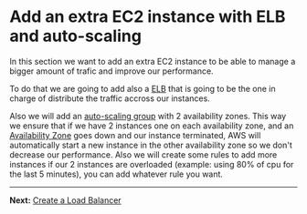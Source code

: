 # Add an extra EC2 instance with ELB and auto-scaling

In this section we want to add an extra EC2 instance to be able to manage a bigger amount of trafic and improve our performance.

To do that we are going to add also a [ELB](https://aws.amazon.com/elasticloadbalancing/) that is going to be the one in charge of distribute the traffic accross our instances.

Also we will add an [auto-scaling group](https://aws.amazon.com/documentation/autoscaling/) with 2 availability zones.
This way we ensure that if we have 2 instances one on each availability zone, and an [Availability Zone](http://docs.aws.amazon.com/AWSEC2/latest/UserGuide/using-regions-availability-zones.html#concepts-regions-availability-zones) goes down and our instance terminated, AWS will automatically start a new instance in the other availability zone so we don't decrease our performance.
Also we will create some rules to add more instances if our 2 instances are overloaded (example: using 80% of cpu for the last 5 minutes), you can add whatever rule you want.

---
**Next:** [Create a Load Balancer](/workshop/elb-auto-scaling-group/01-load-balancer.md)
